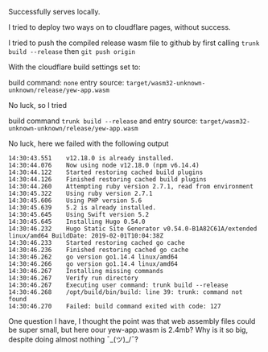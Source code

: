 Successfully serves locally.

I tried to  deploy two ways on to cloudflare pages, without success.

I tried to push the compiled release wasm file to github by first calling
`trunk build --release`
then `git push origin`

With the cloudflare build settings set to:

build command: `none`
entry source: `target/wasm32-unknown-unknown/release/yew-app.wasm`


No luck, so I tried 

build command `trunk build --release`
and entry source: `target/wasm32-unknown-unknown/release/yew-app.wasm`

No luck, here we failed with the following output

```
14:30:43.551	v12.18.0 is already installed.
14:30:44.076	Now using node v12.18.0 (npm v6.14.4)
14:30:44.122	Started restoring cached build plugins
14:30:44.126	Finished restoring cached build plugins
14:30:44.260	Attempting ruby version 2.7.1, read from environment
14:30:45.322	Using ruby version 2.7.1
14:30:45.606	Using PHP version 5.6
14:30:45.639	5.2 is already installed.
14:30:45.645	Using Swift version 5.2
14:30:45.645	Installing Hugo 0.54.0
14:30:46.232	Hugo Static Site Generator v0.54.0-B1A82C61A/extended linux/amd64 BuildDate: 2019-02-01T10:04:38Z
14:30:46.233	Started restoring cached go cache
14:30:46.236	Finished restoring cached go cache
14:30:46.262	go version go1.14.4 linux/amd64
14:30:46.266	go version go1.14.4 linux/amd64
14:30:46.267	Installing missing commands
14:30:46.267	Verify run directory
14:30:46.267	Executing user command: trunk build --release
14:30:46.268	/opt/build/bin/build: line 39: trunk: command not found
14:30:46.270	Failed: build command exited with code: 127
```


One question I have, I thought the point was that web assembly files could be super small, but here oour yew-app.wasm is 2.4mb? Why is it so  big, despite doing almost nothing ¯\_(ツ)_/¯?